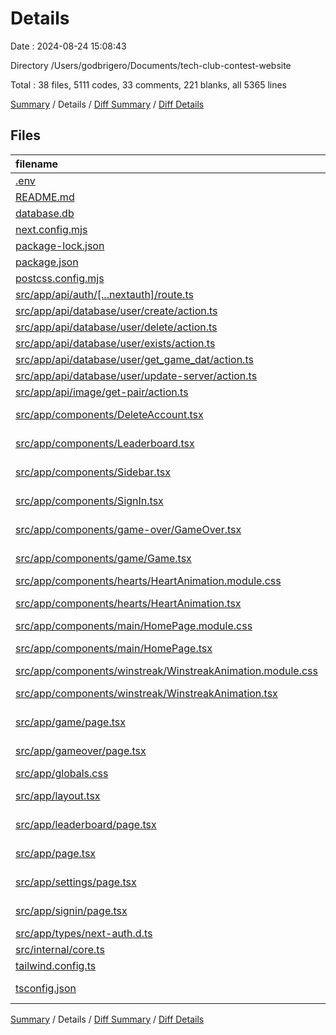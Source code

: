 # Details

Date : 2024-08-24 15:08:43

Directory /Users/godbrigero/Documents/tech-club-contest-website

Total : 38 files,  5111 codes, 33 comments, 221 blanks, all 5365 lines

[Summary](results.md) / Details / [Diff Summary](diff.md) / [Diff Details](diff-details.md)

## Files
| filename | language | code | comment | blank | total |
| :--- | :--- | ---: | ---: | ---: | ---: |
| [.env](/.env) | Properties | 4 | 0 | 1 | 5 |
| [README.md](/README.md) | Markdown | 23 | 0 | 14 | 37 |
| [database.db](/database.db) | Database | 7 | 0 | 0 | 7 |
| [next.config.mjs](/next.config.mjs) | JavaScript | 2 | 1 | 2 | 5 |
| [package-lock.json](/package-lock.json) | JSON | 3,508 | 0 | 1 | 3,509 |
| [package.json](/package.json) | JSON | 35 | 0 | 1 | 36 |
| [postcss.config.mjs](/postcss.config.mjs) | JavaScript | 6 | 1 | 2 | 9 |
| [src/app/api/auth/[...nextauth]/route.ts](/src/app/api/auth/%5B...nextauth%5D/route.ts) | TypeScript | 75 | 7 | 17 | 99 |
| [src/app/api/database/user/create/action.ts](/src/app/api/database/user/create/action.ts) | TypeScript | 23 | 11 | 7 | 41 |
| [src/app/api/database/user/delete/action.ts](/src/app/api/database/user/delete/action.ts) | TypeScript | 15 | 0 | 5 | 20 |
| [src/app/api/database/user/exists/action.ts](/src/app/api/database/user/exists/action.ts) | TypeScript | 31 | 0 | 6 | 37 |
| [src/app/api/database/user/get_game_dat/action.ts](/src/app/api/database/user/get_game_dat/action.ts) | TypeScript | 16 | 0 | 4 | 20 |
| [src/app/api/database/user/update-server/action.ts](/src/app/api/database/user/update-server/action.ts) | TypeScript | 23 | 7 | 6 | 36 |
| [src/app/api/image/get-pair/action.ts](/src/app/api/image/get-pair/action.ts) | TypeScript | 43 | 1 | 11 | 55 |
| [src/app/components/DeleteAccount.tsx](/src/app/components/DeleteAccount.tsx) | TypeScript JSX | 20 | 0 | 2 | 22 |
| [src/app/components/Leaderboard.tsx](/src/app/components/Leaderboard.tsx) | TypeScript JSX | 194 | 4 | 23 | 221 |
| [src/app/components/Sidebar.tsx](/src/app/components/Sidebar.tsx) | TypeScript JSX | 28 | 0 | 4 | 32 |
| [src/app/components/SignIn.tsx](/src/app/components/SignIn.tsx) | TypeScript JSX | 188 | 0 | 19 | 207 |
| [src/app/components/game-over/GameOver.tsx](/src/app/components/game-over/GameOver.tsx) | TypeScript JSX | 14 | 0 | 2 | 16 |
| [src/app/components/game/Game.tsx](/src/app/components/game/Game.tsx) | TypeScript JSX | 130 | 0 | 18 | 148 |
| [src/app/components/hearts/HeartAnimation.module.css](/src/app/components/hearts/HeartAnimation.module.css) | CSS | 13 | 0 | 2 | 15 |
| [src/app/components/hearts/HeartAnimation.tsx](/src/app/components/hearts/HeartAnimation.tsx) | TypeScript JSX | 35 | 0 | 3 | 38 |
| [src/app/components/main/HomePage.module.css](/src/app/components/main/HomePage.module.css) | CSS | 12 | 0 | 2 | 14 |
| [src/app/components/main/HomePage.tsx](/src/app/components/main/HomePage.tsx) | TypeScript JSX | 54 | 0 | 9 | 63 |
| [src/app/components/winstreak/WinstreakAnimation.module.css](/src/app/components/winstreak/WinstreakAnimation.module.css) | CSS | 49 | 0 | 7 | 56 |
| [src/app/components/winstreak/WinstreakAnimation.tsx](/src/app/components/winstreak/WinstreakAnimation.tsx) | TypeScript JSX | 59 | 1 | 3 | 63 |
| [src/app/game/page.tsx](/src/app/game/page.tsx) | TypeScript JSX | 170 | 0 | 11 | 181 |
| [src/app/gameover/page.tsx](/src/app/gameover/page.tsx) | TypeScript JSX | 35 | 0 | 6 | 41 |
| [src/app/globals.css](/src/app/globals.css) | CSS | 3 | 0 | 1 | 4 |
| [src/app/layout.tsx](/src/app/layout.tsx) | TypeScript JSX | 40 | 0 | 4 | 44 |
| [src/app/leaderboard/page.tsx](/src/app/leaderboard/page.tsx) | TypeScript JSX | 34 | 0 | 4 | 38 |
| [src/app/page.tsx](/src/app/page.tsx) | TypeScript JSX | 40 | 0 | 3 | 43 |
| [src/app/settings/page.tsx](/src/app/settings/page.tsx) | TypeScript JSX | 37 | 0 | 7 | 44 |
| [src/app/signin/page.tsx](/src/app/signin/page.tsx) | TypeScript JSX | 81 | 0 | 5 | 86 |
| [src/app/types/next-auth.d.ts](/src/app/types/next-auth.d.ts) | TypeScript | 14 | 0 | 3 | 17 |
| [src/internal/core.ts](/src/internal/core.ts) | TypeScript | 5 | 0 | 3 | 8 |
| [tailwind.config.ts](/tailwind.config.ts) | TypeScript | 19 | 0 | 2 | 21 |
| [tsconfig.json](/tsconfig.json) | JSON with Comments | 26 | 0 | 1 | 27 |

[Summary](results.md) / Details / [Diff Summary](diff.md) / [Diff Details](diff-details.md)